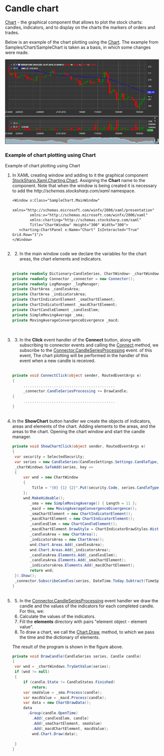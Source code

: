 # Candle chart

[Chart](xref:StockSharp.Xaml.Charting.Chart) \- the graphical component that allows to plot the stock charts: candles, indicators, and to display on the charts the markers of orders and trades. 

Below is an example of the chart plotting using the [Chart](xref:StockSharp.Xaml.Charting.Chart). The example from Samples\/Chart\/SampleChart is taken as a basis, in which some changes were made. 

![Gui ChartSample](../images/Gui_ChartSample.png)

### Example of chart plotting using Chart

Example of chart plotting using Chart

1. In XAML creating window and adding to it the graphical component [StockSharp.Xaml.Charting.Chart](xref:StockSharp.Xaml.Charting.Chart). Assigning the **Chart** name to the component. Note that when the window is being created it is necessary to add the *http:\/\/schemas.stocksharp.com\/xaml* namespace. 

   ```xaml
   <Window x:Class="SampleChart.MainWindow"
           xmlns="http://schemas.microsoft.com/winfx/2006/xaml/presentation"
           xmlns:x="http://schemas.microsoft.com/winfx/2006/xaml"
           xmlns:charting="http://schemas.stocksharp.com/xaml"
           Title="ChartWindow" Height="300" Width="300">
      <charting:ChartPanel x:Name="Chart" IsInteracted="True" Grid.Row="1"/>
   </Window>
   	  				
   ```
2. 2. In the main window code we declare the variables for the chart areas, the chart elements and indicators. 

   ```cs
                 		
   private readonly Dictionary<CandleSeries, ChartWindow> _chartWindows = new Dictionary<CandleSeries, ChartWindow>();
   private readonly Connector _connector = new Connector();
   private readonly LogManager _logManager;
   private ChartArea _candlesArea;
   private ChartArea _indicatorsArea;
   private ChartIndicatorElement _smaChartElement;
   private ChartIndicatorElement _macdChartElement;
   private ChartCandleElement _candlesElem;
   private SimpleMovingAverage _sma;
   private MovingAverageConvergenceDivergence _macd;
                 		
   	  				
   ```
3. 3. In the **Click** event handler of the **Connect** button, along with subscribing to connector events and calling the [Connect](xref:StockSharp.BusinessEntities.IConnector.Connect) method, we subscribe to the [Connector.CandleSeriesProcessing](xref:StockSharp.Algo.Connector.CandleSeriesProcessing) event. of this event, The chart plotting will be performed in the handler of this event when a new candle is received. 

   ```cs
                 		
   private void ConnectClick(object sender, RoutedEventArgs e)
   {
   		..........................................		 
   		_connector.CandleSeriesProcessing += DrawCandle;
   {
   		..........................................		 
   }
   	  				
   ```
4. In the **ShowChart** button handler we create the objects of indicators, areas and elements of the chart. Adding elements to the areas, and the areas to the chart. Opening the chart window and start the candle manager. 

   ```cs
   private void ShowChartClick(object sender, RoutedEventArgs e)
   {
   	var security = SelectedSecurity;
   	var series = new CandleSeries(CandlesSettings.Settings.CandleType, security, CandlesSettings.Settings.Arg);
   	_chartWindows.SafeAdd(series, key =>
   	{
   		var wnd = new ChartWindow
   		{
   			Title = "{0} {1} {2}".Put(security.Code, series.CandleType.Name, series.Arg)
   		};
   		wnd.MakeHideable();
           _sma = new SimpleMovingAverage() { Length = 11 };
           _macd = new MovingAverageConvergenceDivergence();
           _smaChartElement = new ChartIndicatorElement();
           _macdChartElement = new ChartIndicatorElement();
           _candlesElem = new ChartCandleElement();
           _macdChartElement.DrawStyle = ChartIndicatorDrawStyles.Histogram;
           _candlesArea = new ChartArea();
           _indicatorsArea = new ChartArea();
           wnd.Chart.Areas.Add(_candlesArea);
           wnd.Chart.Areas.Add(_indicatorsArea);
           _candlesArea.Elements.Add(_candlesElem);
           _candlesArea.Elements.Add(_smaChartElement);
           _indicatorsArea.Elements.Add(_macdChartElement);
           return wnd;
   	}).Show();
   	_connector.SubscribeCandles(series, DateTime.Today.Subtract(TimeSpan.FromDays(30)), DateTime.Now);
   }
   	  				
   ```
5. 5. In the [Connector.CandleSeriesProcessing](xref:StockSharp.Algo.Connector.CandleSeriesProcessing) event handler we draw the candle and the values of the indicators for each completed candle. For this, we: 
   1. Calculate the values of the indicators.
   2. Fill the **elements** directory with pairs "element object \- element value".
   3. To draw a chart, we call the [Chart.Draw](xref:StockSharp.Xaml.Charting.Chart.Draw), method, to which we pass the time and the dictionary of elements.

   The result of the program is shown in the figure above. 

   ```cs
   private void DrawCandle(CandleSeries series, Candle candle)
   {
   	var wnd = _chartWindows.TryGetValue(series);
   	if (wnd != null)
   	{
   		if (candle.State != CandleStates.Finished)
   			return;
   		var smaValue = _sma.Process(candle);
   		var macdValue = _macd.Process(candle);
   		var data = new ChartDrawData();
   		data
   		  .Group(candle.OpenTime)
   		    .Add(_candlesElem, candle)
   		    .Add(_smaChartElement, smaValue)
   		    .Add(_macdChartElement, macdValue);
           	wnd.Chart.Draw(data);
                  
   	}
   }
   ```
